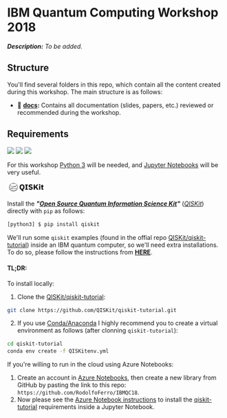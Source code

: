 # IBM Quantum Computing Workshop 2018

***Description:** To be added.*

## Structure

You'll find several folders in this repo, which contain all the content created during this workshop. The main structure is as follows:

- 📁 **[docs](https://github.com/RodolfoFerro/IBMQC18/tree/master/docs):** Contains all documentation (slides, papers, etc.) reviewed or recommended during the workshop.

## Requirements

<img src="https://upload.wikimedia.org/wikipedia/commons/c/c3/Python-logo-notext.svg" width="5%"> <img src="https://image.flaticon.com/icons/svg/109/109526.svg" width="1.5%"> <img src="https://gitlab.eurecom.fr/zoe-apps/pytorch/avatar" width="5.5%">

For this workshop [Python 3](https://www.python.org/) will be needed, and [Jupyter Notebooks](http://jupyter.org/) will be very useful.

<img src="https://raw.githubusercontent.com/QISKit/qiskit-tutorial/master/images/qiskit-heading.gif" width="18%">

Install the ***"[Open Source Quantum Information Science Kit](https://qiskit.org/)"*** (*[QISKit](https://qiskit.org/)*) directly with `pip` as follows:

```bash
[python3] $ pip install qiskit
```

We'll run some `qiskit` examples (found in the offial repo [QISKit/qiskit-tutorial](https://github.com/QISKit/qiskit-tutorial)) inside an IBM quantum computer, so we'll need extra installations. To do so, please follow the instructions from **[HERE](https://github.com/QISKit/qiskit-tutorial/blob/master/INSTALL.md)**.

#### TL;DR:

To install locally:

1. Clone the [QISKit/qiskit-tutorial](https://github.com/QISKit/qiskit-tutorial):
```bash
git clone https://github.com/QISKit/qiskit-tutorial.git
```

2. If you use [Conda/Anaconda](https://conda.io/docs/index.html) I highly recommend you to create a virtual environment as follows (after clonning `qiskit-tutorial`):
```bash
cd qiskit-tutorial
conda env create -f QISKitenv.yml
```

If you're willing to run in the cloud using Azure Notebooks:

1. Create an account in [Azure Notebooks](https://notebooks.azure.com/), then create a new library from GitHub by pasting the link to this repo: `https://github.com/RodolfoFerro/IBMQC18`.
2. Now please see the [Azure Notebook instructions](https://github.com/RodolfoFerro/IBMQC18/blob/master/Azure_Notebooks_Installation.md) to install the [qiskit-tutorial](https://github.com/QISKit/qiskit-tutorial) requirements inside a Jupyter Notebook.
